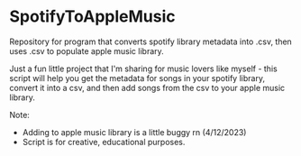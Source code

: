 # SpotifyToAppleMusic
Repository for program that converts spotify library metadata into .csv, then uses .csv to populate apple music library. 

Just a fun little project that I'm sharing for music lovers like myself - this script will help you get the metadata for songs in your spotify library, 
convert it into a csv, and then add songs from the csv to your apple music library. 

Note: 
* Adding to apple music library is a little buggy rn (4/12/2023)
* Script is for creative, educational purposes. 

